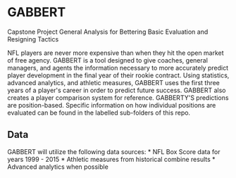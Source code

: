 # GABBERT
Capstone Project
General
Analysis for
Bettering
Basic
Evaluation and
Resigning
Tactics

NFL players are never more expensive than when they hit the open market of free agency. GABBERT is a tool designed to give coaches, general managers, and agents the information necessary to more accurately predict player development in the final year of their rookie contract. Using statistics, advanced analytics, and athletic measures, GABBERT uses the first three years of a player's career in order to predict future success. GABBERT also creates a player comparison system for reference. GABBERTY'S predictions are position-based. Specific information on how individual positions are evaluated can be found in the labelled sub-folders of this repo.


## Data

GABBERT will utilize the following data sources:
    * NFL Box Score data for years 1999 - 2015
    * Athletic measures from historical combine results
    * Advanced analytics when possible
